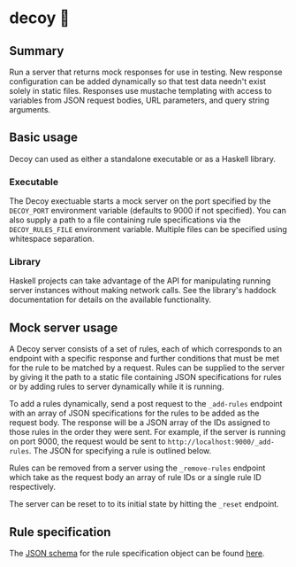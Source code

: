 # decoy :duck:

## Summary
Run a server that returns mock responses for use in testing. New response
configuration can be added dynamically so that test data needn't exist solely
in static files. Responses use mustache templating with access to variables
from JSON request bodies, URL parameters, and query string arguments.

## Basic usage
Decoy can used as either a standalone executable or as a Haskell library.

### Executable
The Decoy exectuable starts a mock server on the port specified by the
`DECOY_PORT` environment variable (defaults to 9000 if not specified). You can
also supply a path to a file containing rule specifications via the
`DECOY_RULES_FILE` environment variable. Multiple files can be specified using
whitespace separation.

### Library
Haskell projects can take advantage of the API for manipulating running server
instances without making network calls. See the library's haddock documentation
for details on the available functionality.

## Mock server usage
A Decoy server consists of a set of rules, each of which corresponds to an
endpoint with a specific response and further conditions that must be met for
the rule to be matched by a request. Rules can be supplied to the server by
giving it the path to a static file containing JSON specifications for rules or
by adding rules to server dynamically while it is running.

To add a rules dynamically, send a post request to the `_add-rules` endpoint
with an array of JSON specifications for the rules to be added as the request
body. The response will be a JSON array of the IDs assigned to those rules in
the order they were sent. For example, if the server is running on port 9000,
the request would be sent to `http://localhost:9000/_add-rules`. The JSON for
specifying a rule is outlined below.

Rules can be removed from a server using the `_remove-rules`
endpoint which take as the request body an array of rule IDs or a single rule
ID respectively.

The server can be reset to to its initial state by hitting the `_reset` endpoint.

## Rule specification
The [JSON schema](https://json-schema.org) for the rule specification object
can be found [here](./rule_spec.schema.json).
